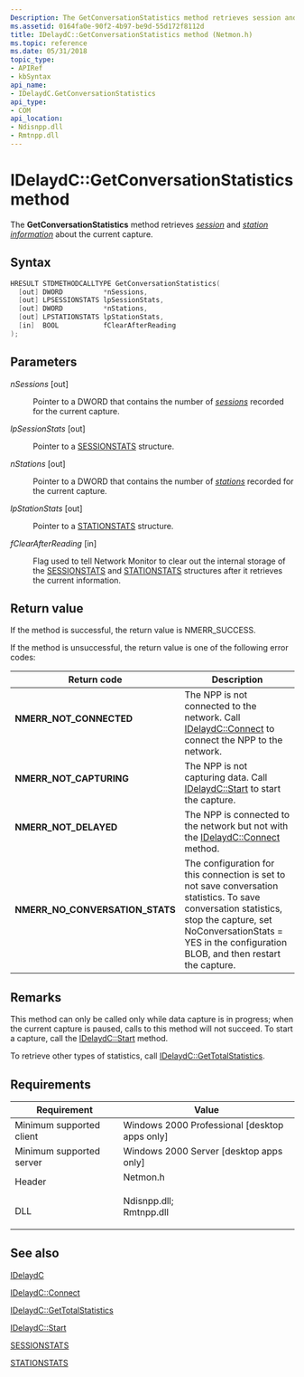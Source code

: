 ```yaml
---
Description: The GetConversationStatistics method retrieves session and station information about the current capture.
ms.assetid: 0164fa0e-90f2-4b97-be9d-55d172f8112d
title: IDelaydC::GetConversationStatistics method (Netmon.h)
ms.topic: reference
ms.date: 05/31/2018
topic_type: 
- APIRef
- kbSyntax
api_name: 
- IDelaydC.GetConversationStatistics
api_type: 
- COM
api_location: 
- Ndisnpp.dll
- Rmtnpp.dll
---
```


# IDelaydC::GetConversationStatistics method

The **GetConversationStatistics** method retrieves [*session*](s.md) and [*station information*](s.md) about the current capture.

## Syntax


```C++
HRESULT STDMETHODCALLTYPE GetConversationStatistics(
  [out] DWORD          *nSessions,
  [out] LPSESSIONSTATS lpSessionStats,
  [out] DWORD          *nStations,
  [out] LPSTATIONSTATS lpStationStats,
  [in]  BOOL           fClearAfterReading
);
```



## Parameters

<dl> <dt>

*nSessions* \[out\]
</dt> <dd>

Pointer to a DWORD that contains the number of [*sessions*](s.md) recorded for the current capture.

</dd> <dt>

*lpSessionStats* \[out\]
</dt> <dd>

Pointer to a [SESSIONSTATS](sessionstats.md) structure.

</dd> <dt>

*nStations* \[out\]
</dt> <dd>

Pointer to a DWORD that contains the number of [*stations*](s.md) recorded for the current capture.

</dd> <dt>

*lpStationStats* \[out\]
</dt> <dd>

Pointer to a [STATIONSTATS](stationstats.md) structure.

</dd> <dt>

*fClearAfterReading* \[in\]
</dt> <dd>

Flag used to tell Network Monitor to clear out the internal storage of the [SESSIONSTATS](sessionstats.md) and [STATIONSTATS](stationstats.md) structures after it retrieves the current information.

</dd> </dl>

## Return value

If the method is successful, the return value is NMERR\_SUCCESS.

If the method is unsuccessful, the return value is one of the following error codes:



| Return code                                                                                                   | Description                                                                                                                                                                                                                            |
|---------------------------------------------------------------------------------------------------------------|----------------------------------------------------------------------------------------------------------------------------------------------------------------------------------------------------------------------------------------|
| <dl> <dt>**NMERR\_NOT\_CONNECTED**</dt> </dl>          | The NPP is not connected to the network. Call [IDelaydC::Connect](idelaydc-connect.md) to connect the NPP to the network.<br/>                                                                                                  |
| <dl> <dt>**NMERR\_NOT\_CAPTURING**</dt> </dl>          | The NPP is not capturing data. Call [IDelaydC::Start](idelaydc-start.md) to start the capture.<br/>                                                                                                                             |
| <dl> <dt>**NMERR\_NOT\_DELAYED**</dt> </dl>            | The NPP is connected to the network but not with the [IDelaydC::Connect](idelaydc-connect.md) method.<br/>                                                                                                                      |
| <dl> <dt>**NMERR\_NO\_CONVERSATION\_STATS**</dt> </dl> | The configuration for this connection is set to not save conversation statistics. To save conversation statistics, stop the capture, set NoConversationStats = YES in the configuration BLOB, and then restart the capture.<br/> |



 

## Remarks

This method can only be called only while data capture is in progress; when the current capture is paused, calls to this method will not succeed. To start a capture, call the [IDelaydC::Start](idelaydc-start.md) method.

To retrieve other types of statistics, call [IDelaydC::GetTotalStatistics](idelaydc-gettotalstatistics.md).

## Requirements



| Requirement | Value |
|-------------------------------------|----------------------------------------------------------------------------------------------------------------------------------------------------------|
| Minimum supported client<br/> | Windows 2000 Professional \[desktop apps only\]<br/>                                                                                               |
| Minimum supported server<br/> | Windows 2000 Server \[desktop apps only\]<br/>                                                                                                     |
| Header<br/>                   | <dl> <dt>Netmon.h</dt> </dl>                                                                      |
| DLL<br/>                      | <dl> <dt>Ndisnpp.dll; </dt> <dt>Rmtnpp.dll</dt> </dl> |



## See also

<dl> <dt>

[IDelaydC](idelaydc.md)
</dt> <dt>

[IDelaydC::Connect](idelaydc-connect.md)
</dt> <dt>

[IDelaydC::GetTotalStatistics](idelaydc-gettotalstatistics.md)
</dt> <dt>

[IDelaydC::Start](idelaydc-start.md)
</dt> <dt>

[SESSIONSTATS](sessionstats.md)
</dt> <dt>

[STATIONSTATS](stationstats.md)
</dt> </dl>

 

 





